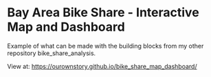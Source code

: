 # Bay Area Bike Share - Interactive Map and Dashboard
Example of what can be made with the building blocks from my other repository bike_share_analysis.

View at:
https://ourownstory.github.io/bike_share_map_dashboard/
